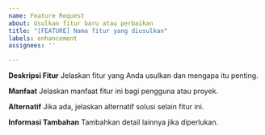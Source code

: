 ```yaml
---
name: Feature Request
about: Usulkan fitur baru atau perbaikan
title: "[FEATURE] Nama fitur yang diusulkan"
labels: enhancement
assignees: ''

---
```


**Deskripsi Fitur**
Jelaskan fitur yang Anda usulkan dan mengapa itu penting.

**Manfaat**
Jelaskan manfaat fitur ini bagi pengguna atau proyek.

**Alternatif**
Jika ada, jelaskan alternatif solusi selain fitur ini.

**Informasi Tambahan**
Tambahkan detail lainnya jika diperlukan.
